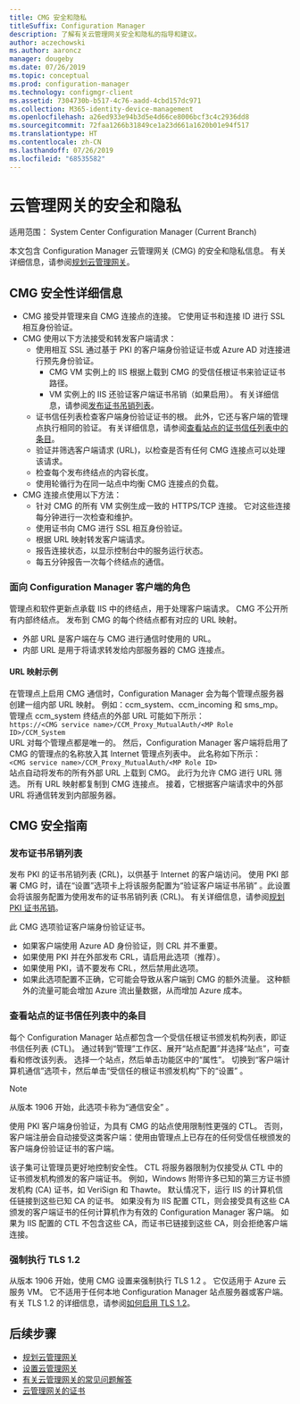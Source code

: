 ```yaml
---
title: CMG 安全和隐私
titleSuffix: Configuration Manager
description: 了解有关云管理网关安全和隐私的指导和建议。
author: aczechowski
ms.author: aaroncz
manager: dougeby
ms.date: 07/26/2019
ms.topic: conceptual
ms.prod: configuration-manager
ms.technology: configmgr-client
ms.assetid: 7304730b-b517-4c76-aadd-4cbd157dc971
ms.collection: M365-identity-device-management
ms.openlocfilehash: a26ed933e94b3d5e4d66ce8006bcf3c4c2936dd8
ms.sourcegitcommit: 72faa1266b31849ce1a23d661a1620b01e94f517
ms.translationtype: HT
ms.contentlocale: zh-CN
ms.lasthandoff: 07/26/2019
ms.locfileid: "68535582"
---
```

# <a name="security-and-privacy-for-the-cloud-management-gateway"></a>云管理网关的安全和隐私

适用范围：  System Center Configuration Manager (Current Branch)

本文包含 Configuration Manager 云管理网关 (CMG) 的安全和隐私信息。 有关详细信息，请参阅[规划云管理网关](/sccm/core/clients/manage/cmg/plan-cloud-management-gateway)。

## <a name="cmg-security-details"></a>CMG 安全性详细信息

- CMG 接受并管理来自 CMG 连接点的连接。 它使用证书和连接 ID 进行 SSL 相互身份验证。
- CMG 使用以下方法接受和转发客户端请求：
    - 使用相互 SSL 通过基于 PKI 的客户端身份验证证书或 Azure AD 对连接进行预先身份验证。
      - CMG VM 实例上的 IIS 根据上载到 CMG 的受信任根证书来验证证书路径。
      - VM 实例上的 IIS 还验证客户端证书吊销（如果启用）。 有关详细信息，请参阅[发布证书吊销列表](#bkmk_crl)。
    - 证书信任列表检查客户端身份验证证书的根。 此外，它还与客户端的管理点执行相同的验证。 有关详细信息，请参阅[查看站点的证书信任列表中的条目](#bkmk_ctl)。
    - 验证并筛选客户端请求 (URL)，以检查是否有任何 CMG 连接点可以处理该请求。  
    - 检查每个发布终结点的内容长度。
    - 使用轮循行为在同一站点中均衡 CMG 连接点的负载。
- CMG 连接点使用以下方法：
    - 针对 CMG 的所有 VM 实例生成一致的 HTTPS/TCP 连接。 它对这些连接每分钟进行一次检查和维护。
    - 使用证书向 CMG 进行 SSL 相互身份验证。
    - 根据 URL 映射转发客户端请求。
    - 报告连接状态，以显示控制台中的服务运行状态。
    - 每五分钟报告一次每个终结点的通信。

### <a name="configuration-manager-client-facing-roles"></a>面向 Configuration Manager 客户端的角色

管理点和软件更新点承载 IIS 中的终结点，用于处理客户端请求。 CMG 不公开所有内部终结点。 发布到 CMG 的每个终结点都有对应的 URL 映射。

- 外部 URL 是客户端在与 CMG 进行通信时使用的 URL。
- 内部 URL 是用于将请求转发给内部服务器的 CMG 连接点。

#### <a name="url-mapping-example"></a>URL 映射示例

在管理点上启用 CMG 通信时，Configuration Manager 会为每个管理点服务器创建一组内部 URL 映射。 例如：ccm_system、ccm_incoming 和 sms_mp。 管理点 ccm_system 终结点的外部 URL 可能如下所示：  
`https://<CMG service name>/CCM_Proxy_MutualAuth/<MP Role ID>/CCM_System`  
URL 对每个管理点都是唯一的。 然后，Configuration Manager 客户端将启用了 CMG 的管理点的名称放入其 Internet 管理点列表中。 此名称如下所示：  
`<CMG service name>/CCM_Proxy_MutualAuth/<MP Role ID>`  
站点自动将发布的所有外部 URL 上载到 CMG。 此行为允许 CMG 进行 URL 筛选。 所有 URL 映射都复制到 CMG 连接点。 接着，它根据客户端请求中的外部 URL 将通信转发到内部服务器。


## <a name="security-guidance-for-cmg"></a>CMG 安全指南

<a name="bkmk_crl"></a>

### <a name="publish-the-certificate-revocation-list"></a>发布证书吊销列表

发布 PKI 的证书吊销列表 (CRL)，以供基于 Internet 的客户端访问。 使用 PKI 部署 CMG 时，请在“设置”选项卡上将该服务配置为“验证客户端证书吊销”  。此设置会将该服务配置为使用发布的证书吊销列表 (CRL)。 有关详细信息，请参阅[规划 PKI 证书吊销](/sccm/core/plan-design/security/plan-for-security#BKMK_PlanningForCRLs)。

此 CMG 选项验证客户端身份验证证书。

- 如果客户端使用 Azure AD 身份验证，则 CRL 并不重要。
- 如果使用 PKI 并在外部发布 CRL，请启用此选项（推荐）。
- 如果使用 PKI，请不要发布 CRL，然后禁用此选项。
- 如果此选项配置不正确，它可能会导致从客户端到 CMG 的额外流量。 这种额外的流量可能会增加 Azure 流出量数据，从而增加 Azure 成本。<!-- SCCMDocs#1434 -->

<a name="bkmk_ctl"></a>

### <a name="review-entries-in-the-sites-certificate-trust-list"></a>查看站点的证书信任列表中的条目

<!--503739-->
每个 Configuration Manager 站点都包含一个受信任根证书颁发机构列表，即证书信任列表 (CTL)。 通过转到“管理”工作区、展开“站点配置”并选择“站点”，可查看和修改该列表。 选择一个站点，然后单击功能区中的“属性”。 切换到“客户端计算机通信”选项卡，然后单击“受信任的根证书颁发机构”下的“设置”   。

> [!Note]
> 从版本 1906 开始，此选项卡称为“通信安全”  。<!-- SCCMDocs#1645 -->  

使用 PKI 客户端身份验证，为具有 CMG 的站点使用限制性更强的 CTL。 否则，客户端注册会自动接受这类客户端：使用由管理点上已存在的任何受信任根颁发的客户端身份验证证书的客户端。

该子集可让管理员更好地控制安全性。 CTL 将服务器限制为仅接受从 CTL 中的证书颁发机构颁发的客户端证书。 例如，Windows 附带许多已知的第三方证书颁发机构 (CA) 证书，如 VeriSign 和 Thawte。 默认情况下，运行 IIS 的计算机信任链接到这些已知 CA 的证书。 如果没有为 IIS 配置 CTL，则会接受具有这些 CA 颁发的客户端证书的任何计算机作为有效的 Configuration Manager 客户端。 如果为 IIS 配置的 CTL 不包含这些 CA，而证书已链接到这些 CA，则会拒绝客户端连接。

### <a name="bkmk_tls"></a>强制执行 TLS 1.2

<!-- SCCMDocs-pr#4021 -->

从版本 1906 开始，使用 CMG 设置来强制执行 TLS 1.2  。 它仅适用于 Azure 云服务 VM。 它不适用于任何本地 Configuration Manager 站点服务器或客户端。 有关 TLS 1.2 的详细信息，请参阅[如何启用 TLS 1.2](/sccm/core/plan-design/security/enable-tls-1-2)。


<!--486209-->


<!-- ## Privacy information for CMG -->


## <a name="next-steps"></a>后续步骤

- [规划云管理网关](/sccm/core/clients/manage/cmg/plan-cloud-management-gateway)
- [设置云管理网关](/sccm/core/clients/manage/cmg/setup-cloud-management-gateway)
- [有关云管理网关的常见问题解答](/sccm/core/clients/manage/cmg/cloud-management-gateway-faq)
- [云管理网关的证书](/sccm/core/clients/manage/cmg/certificates-for-cloud-management-gateway)
